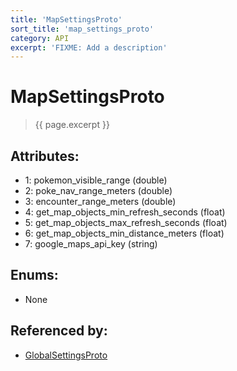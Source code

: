 ```yaml
---
title: 'MapSettingsProto'
sort_title: 'map_settings_proto'
category: API
excerpt: 'FIXME: Add a description'
---
```


[comment]: <> (THIS PART IS GENERATED - AKA DON'T EDIT THIS PART MANUALLY)

# MapSettingsProto

> {{ page.excerpt }}

## Attributes:

- 1: pokemon_visible_range (double)
- 2: poke_nav_range_meters (double)
- 3: encounter_range_meters (double)
- 4: get_map_objects_min_refresh_seconds (float)
- 5: get_map_objects_max_refresh_seconds (float)
- 6: get_map_objects_min_distance_meters (float)
- 7: google_maps_api_key (string)

## Enums:

- None

## Referenced by:

- [GlobalSettingsProto](../GlobalSettingsProto/)

[comment]: <> (YOU CAN EDIT AFTER THIS)
